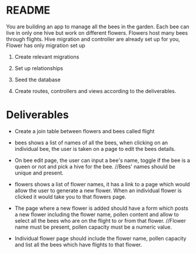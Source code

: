 # README

You are building an app to manage all the bees in the garden. Each bee can live in only one hive but work on different flowers. Flowers host many bees through flights. Hive migration and controller are already set up for you, Flower has only migration set up

1. Create relevant migrations

2. Set up relationships

3. Seed the database

4. Create routes, controllers and views according to the deliverables.

# Deliverables

* Create a join table between flowers and bees called flight

* bees shows a list of names of all the bees, when clicking on an individual bee, the user is taken on a page to edit the bees details.

* On bee edit page, the user can input a bee's name, toggle if the bee is a queen or not and pick a hive for the bee. //Bees' names should be unique and present.

* flowers shows a list of flower names, it has a link to a page which would allow the user to generate a new flower. When an individual flower is clicked it would take you to that flowers page.

* The page where a new flower is added should have a form which posts a new flower including the flower name, pollen content and allow to select all the bees who are on the flight to or from that flower. //Flower name must be present, pollen capacity must be a numeric value.

* Individual flower page should include the flower name, pollen capacity and list all the bees which have flights to that flower.
